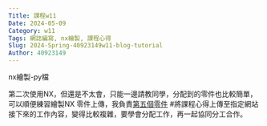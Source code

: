 ```yaml
---
Title: 課程w11
Date: 2024-05-09 
Category: w11
Tags: 網誌編寫, nx繪製, 課程心得
Slug: 2024-Spring-40923149w11-blog-tutorial
Author: 40923149
---
```


nx繪製-py檔

<!-- PELICAN_END_SUMMARY -->
第二次使用NX，但還是不太會，只能一邊請教同學，分配到的零件也比較簡單，可以順便練習繪製NX
零件上傳，我負責[第五個零件](https://drive.google.com/file/d/1DCf_wWaLMmxTKaWos5FRyQ-J422REuH0/view?usp=sharing)
#將課程心得上傳至指定網站
接下來的工作內容，變得比較複雜，要學會分配工作，再一起協同分工合作。

